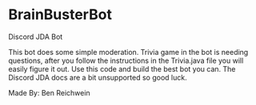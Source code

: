 # BrainBusterBot
Discord JDA Bot

This bot does some simple moderation. Trivia game in the bot is needing questions, after you follow the instructions in the Trivia.java file you will easily figure it out.
Use this code and build the best bot you can.
The Discord JDA docs are a bit unsupported so good luck.

Made By:
Ben Reichwein
